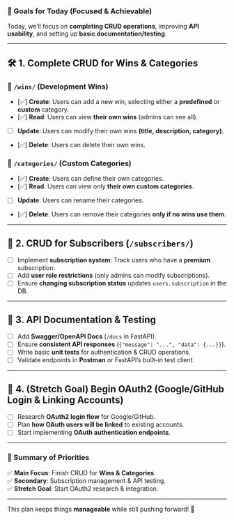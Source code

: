 ### **🚀 Goals for Today (Focused & Achievable)**  

Today, we’ll focus on **completing CRUD operations**, improving **API usability**, and setting up **basic documentation/testing**.  

---

## **🛠️ 1. Complete CRUD for Wins & Categories**  
### **🔹 `/wins/` (Development Wins)**
- [✅] **Create**: Users can add a new win, selecting either a **predefined** or **custom** category.  
- [✅] **Read**: Users can view **their own wins** (admins can see all).  
- [ ] **Update**: Users can modify their own wins **(title, description, category)**.  
- [✅] **Delete**: Users can delete their own wins.  

### **🔹 `/categories/` (Custom Categories)**
- [✅] **Create**: Users can define their own categories.  
- [✅] **Read**: Users can view only **their own custom categories**.  
- [ ] **Update**: Users can rename their categories.  
- [✅] **Delete**: Users can remove their categories **only if no wins use them**.  

---

## **🌟 2. CRUD for Subscribers (`/subscribers/`)**  
- [ ] Implement **subscription system**: Track users who have a **premium** subscription.  
- [ ] Add **user role restrictions** (only admins can modify subscriptions).  
- [ ] Ensure **changing subscription status** updates `users.subscription` in the DB.  

---

## **📜 3. API Documentation & Testing**  
- [ ] Add **Swagger/OpenAPI Docs** (`/docs` in FastAPI).  
- [ ] Ensure **consistent API responses** (`{"message": "...", "data": {...}}`).  
- [ ] Write basic **unit tests** for authentication & CRUD operations.  
- [ ] Validate endpoints in **Postman** or FastAPI’s built-in test client.  

---

## **🚀 4. (Stretch Goal) Begin OAuth2 (Google/GitHub Login & Linking Accounts)**  
- [ ] Research **OAuth2 login flow** for Google/GitHub.  
- [ ] Plan **how OAuth users will be linked** to existing accounts.  
- [ ] Start implementing **OAuth authentication endpoints**.  

---

### **🎯 Summary of Priorities**
✅ **Main Focus**: Finish CRUD for **Wins & Categories**.  
✅ **Secondary**: Subscription management & API testing.  
✅ **Stretch Goal**: Start OAuth2 research & integration.  

---

This plan keeps things **manageable** while still pushing forward! 💪  